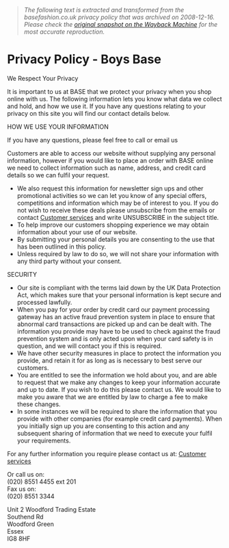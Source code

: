 > *The following text is extracted and transformed from the basefashion.co.uk privacy policy that was archived on 2008-12-16. Please check the [original snapshot on the Wayback Machine](https://web.archive.org/web/20081216055740id_/http%3A//www.basefashion.co.uk/shop/information/privacy-policy.html) for the most accurate reproduction.*

# Privacy Policy - Boys Base

We Respect Your Privacy

It is important to us at BASE that we protect your privacy when you shop online with us. The following information lets you know what data we collect and hold, and how we use it. If you have any questions relating to your privacy on this site you will find our contact details below.

HOW WE USE YOUR INFORMATION

If you have any questions, please feel free to call or email us

Customers are able to access our website without supplying any personal information, however if you would like to place an order with BASE online we need to collect information such as name, address, and credit card details so we can fulfil your request.

  * We also request this information for newsletter sign ups and other promotional activities so we can let you know of any special offers, competitions and information which may be of interest to you. If you do not wish to receive these deals please unsubscribe from the emails or contact [Customer services](mailto:customerservice@basefashion.co.uk) and write UNSUBSCRIBE in the subject title.
  * To help improve our customers shopping experience we may obtain information about your use of our website.
  * By submitting your personal details you are consenting to the use that has been outlined in this policy.
  * Unless required by law to do so, we will not share your information with any third party without your consent.

SECURITY 

  * Our site is compliant with the terms laid down by the UK Data Protection Act, which makes sure that your personal information is kept secure and processed lawfully.
  * When you pay for your order by credit card our payment processing gateway has an active fraud prevention system in place to ensure that abnormal card transactions are picked up and can be dealt with. The information you provide may have to be used to check against the fraud prevention system and is only acted upon when your card safety is in question, and we will contact you if this is required.
  * We have other security measures in place to protect the information you provide, and retain it for as long as is necessary to best serve our customers.
  * You are entitled to see the information we hold about you, and are able to request that we make any changes to keep your information accurate and up to date. If you wish to do this please contact us. We would like to make you aware that we are entitled by law to charge a fee to make these changes.
  * In some instances we will be required to share the information that you provide with other companies (for example credit card payments). When you initially sign up you are consenting to this action and any subsequent sharing of information that we need to execute your fulfil your requirements.



For any further information you require please contact us at: [Customer services](mailto:customerservice@basefashion.co.uk)

  
Or call us on:   
(020) 8551 4455 ext 201   
Fax us on:   
(020) 8551 3344

Unit 2 Woodford Trading Estate   
Southend Rd   
Woodford Green   
Essex   
IG8 8HF 
